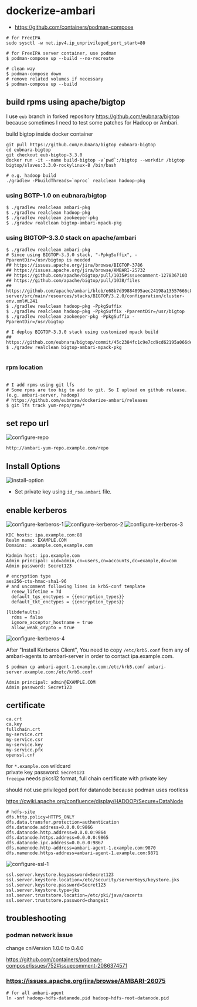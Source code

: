 # dockerize-ambari

- https://github.com/containers/podman-compose

```
# for FreeIPA
sudo sysctl -w net.ipv4.ip_unprivileged_port_start=80

# for FreeIPA server container, use podman
$ podman-compose up --build --no-recreate

# clean way
$ podman-compose down
# remove related volumes if necessary
$ podman-compose up --build
```

## build rpms using apache/bigtop

I use `eub` branch in forked repository https://github.com/eubnara/bigtop because sometimes I need to test some patches for Hadoop or Ambari.

build bigtop inside docker container
```
git pull https://github.com/eubnara/bigtop eubnara-bigtop
cd eubnara-bigtop
git checkout eub-bigtop-3.3.0
docker run -it --name build-bigtop -v`pwd`:/bigtop --workdir /bigtop bigtop/slaves:3.3.0-rockylinux-8 /bin/bash

# e.g. hadoop build
./gradlew -PbuildThreads=`nproc` realclean hadoop-pkg
```


### using BGTP-1.0 on eubnara/bigtop

```
$ ./gradlew realclean ambari-pkg
$ ./gradlew realclean hadoop-pkg
$ ./gradlew realclean zookeeper-pkg
$ ./gradew realclean bigtop-ambari-mpack-pkg
```


### using BIGTOP-3.3.0 stack on apache/ambari

```
$ ./gradlew realclean ambari-pkg
# Since using BIGTOP-3.3.0 stack, "-PpkgSuffix", -PparentDir=/usr/bigtop is needed
## https://issues.apache.org/jira/browse/BIGTOP-3786
## https://issues.apache.org/jira/browse/AMBARI-25732
## https://github.com/apache/bigtop/pull/1035#issuecomment-1278367103
## https://github.com/apache/bigtop/pull/1038/files
## https://github.com/apache/ambari/blob/e68b7d39884895aec24198a13557666c815b7107/ambari-server/src/main/resources/stacks/BIGTOP/3.2.0/configuration/cluster-env.xml#L241
$ ./gradlew realclean hadoop-pkg -PpkgSuffix
$ ./gradlew realclean hadoop-pkg -PpkgSuffix -PparentDir=/usr/bigtop
$ ./gradlew realclean zookeeper-pkg -PpkgSuffix -PparentDir=/usr/bigtop

# I deploy BIGTOP-3.3.0 stack using customized mpack build
## https://github.com/eubnara/bigtop/commit/45c2384fc1c9e7cd9cd62195a066dee034fad25e
$ ./gradew realclean bigtop-ambari-mpack-pkg


```

### rpm location

```

# I add rpms using git lfs
# Some rpms are too big to add to git. So I upload on github release. (e.g. ambari-server, hadoop)
# https://github.com/eubnara/dockerize-ambari/releases
$ git lfs track yum-repo/rpm/*
```


## set repo url

![configure-repo](images/configure-repo.png)
```
http://ambari-yum-repo.example.com/repo
```

## Install Options

![install-option](images/install-option.png)

- Set private key using `id_rsa.ambari` file.


## enable kerberos

![configure-kerberos-1](images/configure-kerberos-1.png)
![configure-kerberos-2](images/configure-kerberos-2.png)
![configure-kerberos-3](images/configure-kerberos-3.png)



```
KDC hosts: ipa.example.com:88
Realm name: EXAMPLE.COM
Domains: .example.com,example.com
```
```
Kadmin host: ipa.example.com
Admin principal: uid=admin,cn=users,cn=accounts,dc=example,dc=com
Admin password: Secret123
```

```
# encryption type
aes256-cts-hmac-sha1-96
# and uncomment following lines in krb5-conf template
  renew_lifetime = 7d
  default_tgs_enctypes = {{encryption_types}}
  default_tkt_enctypes = {{encryption_types}}
```


```
[libdefaults]
  rdns = false
  ignore_acceptor_hostname = true
  allow_weak_crypto = true
```

![configure-kerberos-4](images/configure-kerberos-4.png)


After "Install Kerberos Client",
You need to copy `/etc/krb5.conf` from any of ambari-agents to ambari-server in order to contact ipa.example.com.

```
$ podman cp ambari-agent-1.example.com:/etc/krb5.conf ambari-server.example.com:/etc/krb5.conf
```

```
Admin principal: admin@EXAMPLE.COM
Admin password: Secret123
```


## certificate

```
ca.crt
ca.key
fullchain.crt
my-service.crt
my-service.csr
my-service.key
my-service.pfx
openssl.cnf
```

for `*.example.com` wildcard\
private key password: `Secret123`\
`freeipa` needs pkcs12 format, full chain certificate with private key


should not use privileged port for datanode because podman uses rootless

https://cwiki.apache.org/confluence/display/HADOOP/Secure+DataNode

```
# hdfs-site
dfs.http.policy=HTTPS_ONLY
dfs.data.transfer.protection=authentication
dfs.datanode.address=0.0.0.0:9866
dfs.datanode.http.address=0.0.0.0:9864
dfs.datanode.https.address=0.0.0.0:9865
dfs.datanode.ipc.address=0.0.0.0:9867
dfs.namenode.http-address=ambari-agent-1.example.com:9870
dfs.namenode.https-address=ambari-agent-1.example.com:9871
```




![configure-ssl-1](images/configure-ssl-1.png)

```
ssl.server.keystore.keypassword=Secret123
ssl.server.keystore.location=/etc/security/serverKeys/keystore.jks
ssl.server.keystore.password=Secret123
ssl.server.keystore.type=jks
ssl.server.truststore.location=/etc/pki/java/cacerts
ssl.server.truststore.password=changeit
```



## troubleshooting

### podman network issue

change cniVersion 1.0.0 to 0.4.0

https://github.com/containers/podman-compose/issues/752#issuecomment-2086374571


### https://issues.apache.org/jira/browse/AMBARI-26075

```
# for all ambari-agent
ln -snf hadoop-hdfs-datanode.pid hadoop-hdfs-root-datanode.pid
```
